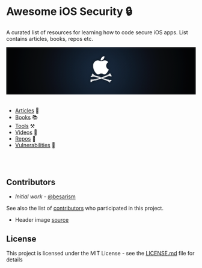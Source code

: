 # Awesome iOS Security 🔒

A curated list of resources for learning how to code secure iOS apps.
List contains articles, books, repos etc.


![alt text](ios-security.png "iOS Security")
<br>
<br>
- [Articles](resources/articles.md) 📝
- [Books](resources/books.md) 📚
- [Tools](resources/tools.md) ⚒️
- [Videos](resources/videos.md) 🎥
- [Repos](resources/repos.md) 🚀
- [Vulnerabilities](resources/bugs.md) 🐛

<br>
<br>

## Contributors

* *Initial work* - [@besarism](https://github.com/besarism)

See also the list of [contributors](https://github.com/besarism/Twitter-Sentiment-Analysis/graphs/contributors) who participated in this project.

* Header image [source](https://farm4.static.flickr.com/3159/2558520721_42fde38381_o.png)

## License

This project is licensed under the MIT License - see the [LICENSE.md](LICENSE.md) file for details